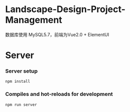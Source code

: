 # Landscape-Design-Project-Management

数据库使用 MySQL5.7，前端为Vue2.0 + ElementUI

# Server

### Server setup

```
npm install
```

### Compiles and hot-reloads for development

```
npm run server
